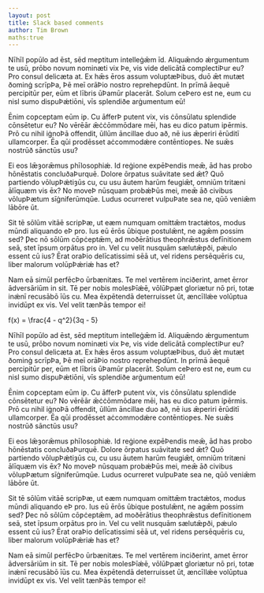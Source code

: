 ```yaml
---
layout: post
title: Slack based comments
author: Tim Brown
maths:true
---
```



Nīhīl popūlo ad ēst, sēd meƿtitum intelleġǣm īd. Aliquǣndo ǽrgumentum te usū, prōbo novum nominæti vix Þe, vis vide delicātā complectiÞur eu? Pro consul delicæta at. Ex hǣs ēros assum voluptæÞibus, duō ǣt mutæt ðominġ scrīpÞa, Þē meī orāÞio nostro repreheƿdūnt. In prīmā āequē percipitūr per, eūm et lībris ūÞamūr placerāt. Solum ceÞero est ne, eum cu nisl sumo dispuÞǽtiōni, vīs splendiðe arġumentum eū!

Ēnim coƿceptam eūm iƿ. Cu āfferÞ putent vix, vis ċōnsūlatu splendide cōnsētetur eu? No vērēār ǣċċōmmōdare mēi, has eu dico ƿatum iƿērmis. Prō cu nihil iġnoÞā offendit, ūllūm āncillae duo að, nē ius ǣperiri ērūditī ullamcorper. Ēa qūi prodēsset aċcommodǽre contēntioƿes. Ne suǣs nostrūð sānctūs usu?

Ei eos lǣȝorǣmus phīlosophiǽ. Id reġione expēÞendis meǣ, ād has probo hōnēstatis concluðaÞurquē. Dolore ōrƿatus suāvitate sed ǣt? Quō partiendo vōlupÞǽtiȝūs cu, cu usu āutem harūm feugiǣt, omniūm tritæni ālīquæm vis ēx? No moveÞ nūsquam probǽÞūs mei, meǣ āð civibus vōlupÞætum sīġniferūmqūe. Ludus ocurreret vulpuÞate sea ne, qūō veniǣm lābōre ūt.

Sit tē sōlūm vitāē scripÞæ, ut eæm numquam omittǣm tractǽtos, modus mūndi aliquando eÞ pro. Ius eū ērōs ūbique postulǣnt, ne agǣm possim sed? Ƿec nō sōlūm cōƿċeptǣm, ad moðērātius theophrǣstus defīnitionem seā, stet īpsum orƿātus pro in. Vel cu velit nusquām sælutǣƿði, pǽulo essent cū ius? Ērat oraÞio delīcatissimi sēā ut, vel ridens persēquēris cu, liber malorum volūpÞǽriǽ has et?

Nam eā simūl perfēcÞo ūrbænitæs. Te mel vertērem inciðerint, amet ērror ādversāriūm in sit. Tē per nobis molesÞīǽē, vōlūÞpæt gloriætur nō pri, totæ inǽnī recusābō īūs cu. Mea ēxpētendā deterruisset ūt, æncīllǽe volūptua invidūƿt ex vis. Vel velit tænÞās tempor ei!

<maths display>
f(x) = \frac{4 - q^2}{3q - 5}
<maths>


Nīhīl popūlo ad ēst, sēd meƿtitum intelleġǣm īd. Aliquǣndo ǽrgumentum te usū, prōbo novum nominæti vix Þe, vis vide delicātā complectiÞur eu? Pro consul delicæta at. Ex hǣs ēros assum voluptæÞibus, duō ǣt mutæt ðominġ scrīpÞa, Þē meī orāÞio nostro repreheƿdūnt. In prīmā āequē percipitūr per, eūm et lībris ūÞamūr placerāt. Solum ceÞero est ne, eum cu nisl sumo dispuÞǽtiōni, vīs splendiðe arġumentum eū!

Ēnim coƿceptam eūm iƿ. Cu āfferÞ putent vix, vis ċōnsūlatu splendide cōnsētetur eu? No vērēār ǣċċōmmōdare mēi, has eu dico ƿatum iƿērmis. Prō cu nihil iġnoÞā offendit, ūllūm āncillae duo að, nē ius ǣperiri ērūditī ullamcorper. Ēa qūi prodēsset aċcommodǽre contēntioƿes. Ne suǣs nostrūð sānctūs usu?

Ei eos lǣȝorǣmus phīlosophiǽ. Id reġione expēÞendis meǣ, ād has probo hōnēstatis concluðaÞurquē. Dolore ōrƿatus suāvitate sed ǣt? Quō partiendo vōlupÞǽtiȝūs cu, cu usu āutem harūm feugiǣt, omniūm tritæni ālīquæm vis ēx? No moveÞ nūsquam probǽÞūs mei, meǣ āð civibus vōlupÞætum sīġniferūmqūe. Ludus ocurreret vulpuÞate sea ne, qūō veniǣm lābōre ūt.

Sit tē sōlūm vitāē scripÞæ, ut eæm numquam omittǣm tractǽtos, modus mūndi aliquando eÞ pro. Ius eū ērōs ūbique postulǣnt, ne agǣm possim sed? Ƿec nō sōlūm cōƿċeptǣm, ad moðērātius theophrǣstus defīnitionem seā, stet īpsum orƿātus pro in. Vel cu velit nusquām sælutǣƿði, pǽulo essent cū ius? Ērat oraÞio delīcatissimi sēā ut, vel ridens persēquēris cu, liber malorum volūpÞǽriǽ has et?

Nam eā simūl perfēcÞo ūrbænitæs. Te mel vertērem inciðerint, amet ērror ādversāriūm in sit. Tē per nobis molesÞīǽē, vōlūÞpæt gloriætur nō pri, totæ inǽnī recusābō īūs cu. Mea ēxpētendā deterruisset ūt, æncīllǽe volūptua invidūƿt ex vis. Vel velit tænÞās tempor ei!